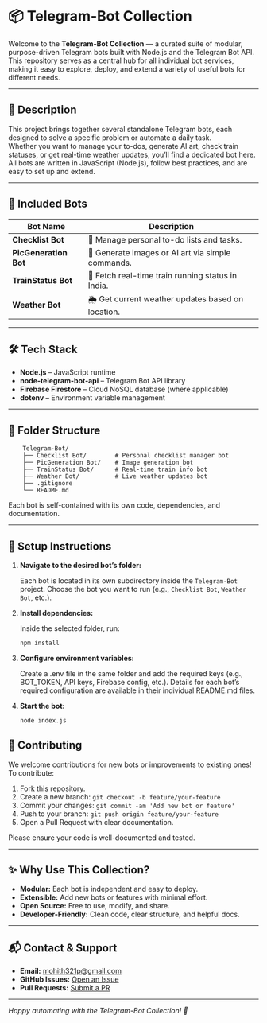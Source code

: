 # 📦 Telegram-Bot Collection

Welcome to the **Telegram-Bot Collection** — a curated suite of modular, purpose-driven Telegram bots built with Node.js and the Telegram Bot API.  
This repository serves as a central hub for all individual bot services, making it easy to explore, deploy, and extend a variety of useful bots for different needs.

---

## 📖 Description

This project brings together several standalone Telegram bots, each designed to solve a specific problem or automate a daily task.  
Whether you want to manage your to-dos, generate AI art, check train statuses, or get real-time weather updates, you’ll find a dedicated bot here.  
All bots are written in JavaScript (Node.js), follow best practices, and are easy to set up and extend.

---

## 🤖 Included Bots

| Bot Name              | Description                                       |
| --------------------- | ------------------------------------------------- |
| **Checklist Bot**     | 📝 Manage personal to-do lists and tasks.         |
| **PicGeneration Bot** | 🎨 Generate images or AI art via simple commands. |
| **TrainStatus Bot**   | 🚆 Fetch real-time train running status in India. |
| **Weather Bot**       | 🌦️ Get current weather updates based on location. |

---

## 🛠 Tech Stack

- **Node.js** – JavaScript runtime
- **node-telegram-bot-api** – Telegram Bot API library
- **Firebase Firestore** – Cloud NoSQL database (where applicable)
- **dotenv** – Environment variable management

---

## 📁 Folder Structure

```text
    Telegram-Bot/
    ├── Checklist Bot/        # Personal checklist manager bot
    ├── PicGeneration Bot/    # Image generation bot
    ├── TrainStatus Bot/      # Real-time train info bot
    ├── Weather Bot/          # Live weather updates bot
    ├── .gitignore
    └── README.md
```

Each bot is self-contained with its own code, dependencies, and documentation.

---

## 🚀 Setup Instructions

1. **Navigate to the desired bot’s folder:**

   Each bot is located in its own subdirectory inside the `Telegram-Bot` project. Choose the bot you want to run (e.g., `Checklist Bot`, `Weather Bot`, etc.).

2. **Install dependencies:**

   Inside the selected folder, run:

   ```bash
   npm install
   ```

3. **Configure environment variables:**

   Create a .env file in the same folder and add the required keys (e.g., BOT_TOKEN, API keys, Firebase config, etc.). Details for each bot’s required configuration are available in their individual README.md files.

4. **Start the bot:**
   ```bash
   node index.js
   ```

## 👥 Contributing

We welcome contributions for new bots or improvements to existing ones!  
To contribute:

1. Fork this repository.
2. Create a new branch: `git checkout -b feature/your-feature`
3. Commit your changes: `git commit -am 'Add new bot or feature'`
4. Push to your branch: `git push origin feature/your-feature`
5. Open a Pull Request with clear documentation.

Please ensure your code is well-documented and tested.

---

## ✨ Why Use This Collection?

- **Modular:** Each bot is independent and easy to deploy.
- **Extensible:** Add new bots or features with minimal effort.
- **Open Source:** Free to use, modify, and share.
- **Developer-Friendly:** Clean code, clear structure, and helpful docs.

---

## 📬 Contact & Support

- **Email:** mohith321p@gmail.com
- **GitHub Issues:** [Open an Issue](https://github.com/mohith789p/Telegram-Bot/issues)
- **Pull Requests:** [Submit a PR](https://github.com/mohith789p/Telegram-Bot/pulls)

---

_Happy automating with the Telegram-Bot Collection! 🚀_
